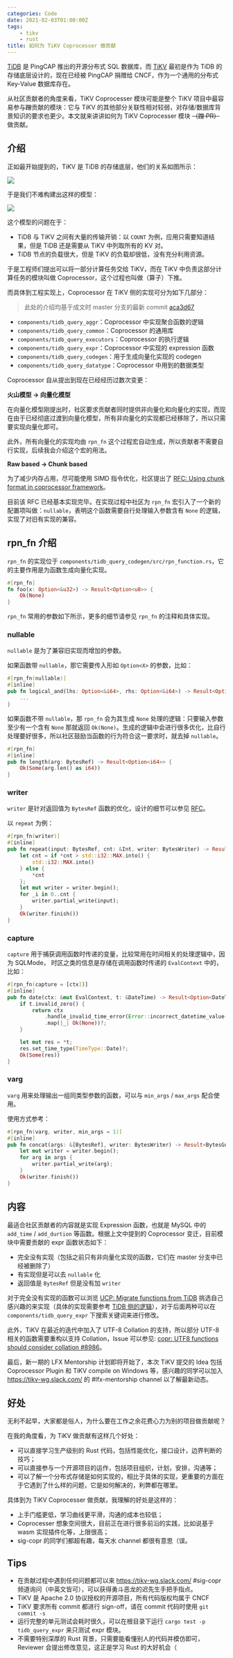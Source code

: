 ```yaml
---
categories: Code
date: 2021-02-03T01:00:00Z
tags:
    - tikv
    - rust
title: 如何为 TiKV Coprocesser 做贡献
---
```


[TiDB](https://github.com/pingcap/tidb/) 是 PingCAP 推出的开源分布式 SQL 数据库，而 [TiKV](https://github.com/tikv/tikv)  最初是作为 TiDB 的存储底层设计的，现在已经被 PingCAP 捐赠给 CNCF，作为一个通用的分布式 Key-Value 数据库存在。

从社区贡献者的角度来看，TiKV Coprocesser 模块可能是整个 TiKV 项目中最容易参与~~蹭~~贡献的模块：它与 TiKV 的其他部分关联性相对较弱，对存储/数据库背景知识的要求也更少。本文就来讲讲如何为 TiKV Coprocesser 模块 ~~（蹭 PR）~~ 做贡献。

## 介绍

正如最开始提到的，TiKV 是 TiDB 的存储底层，他们的关系如图所示：

![](architecture.png)

于是我们不难构建出这样的模型：

![](logic.png)

这个模型的问题在于：

- TiDB 与 TiKV 之间有大量的传输开销：以 `COUNT` 为例，应用只需要知道结果，但是 TiDB 还是需要从 TiKV 中列取所有的 KV 对。
- TiDB 节点的负载很大，但是 TiKV 的负载却很低，没有充分利用资源。

于是工程师们提出可以将一部分计算任务交给 TiKV，而在 TiKV 中负责这部分计算任务的模块叫做 Coprocessor，这个过程也叫做（算子）下推。

而具体到工程实现上，Coprocessor 在 TiKV 侧的实现可分为如下几部分：

> 此处的介绍均基于成文时 master 分支的最新 commit [aca3d67](https://github.com/tikv/tikv/tree/aca3d673eddbcbe57b7a1c26d05da04e10eb95ec)

- `components/tidb_query_aggr`：Coprocessor 中实现聚合函数的逻辑
- `components/tidb_query_common`：Coprocessor 的通用库
- `components/tidb_query_executors`：Coprocessor 的执行逻辑
- `components/tidb_query_expr`：Coprocessor 中实现的 expression 函数
- `components/tidb_query_codegen`：用于生成向量化实现的 codegen
- `components/tidb_query_datatype`：Coprocessor 中用到的数据类型

Coprocessor 自从提出到现在已经经历过数次变更：

**火山模型 -> 向量化模型**

在向量化模型刚提出时，社区要求贡献者同时提供非向量化和向量化的实现，而现在由于已经彻底过渡到向量化模型，所有非向量化的实现都已经移除了，所以只需要实现向量化即可。

此外，所有向量化的实现均由 `rpn_fn` 这个过程宏自动生成，所以贡献者不需要自行实现，后续我会介绍这个宏的用法。

**Raw based -> Chunk based**

为了减少内存占用，尽可能使用 SIMD 指令优化，社区提出了 [RFC: Using chunk format in coprocessor framework](https://github.com/tikv/rfcs/pull/43/files)。

目前该 RFC 已经基本实现完毕。在实现过程中社区为 `rpn_fn` 宏引入了一个新的配置项叫做：`nullable`，表明这个函数需要自行处理输入参数含有 `None` 的逻辑，实现了对旧有实现的兼容。

## rpn_fn 介绍

`rpn_fn` 的实现位于 `components/tidb_query_codegen/src/rpn_function.rs`，它的主要作用是为函数生成向量化实现。

```rust
#[rpn_fn]
fn foo(x: Option<&u32>) -> Result<Option<u8>> {
    Ok(None)
}
```

`rpn_fn` 常用的参数如下所示，更多的细节请参见 `rpn_fn` 的注释和具体实现。

### nullable

`nullable` 是为了兼容旧实现而增加的参数。

如果函数带 `nullable`，那它需要传入形如 `Option<X>` 的参数，比如：

```rust
#[rpn_fn(nullable)]
#[inline]
pub fn logical_and(lhs: Option<&i64>, rhs: Option<&i64>) -> Result<Option<i64>> {
    ...
}
```

如果函数不带 `nullable`，那 `rpn_fn` 会为其生成 `None` 处理的逻辑：只要输入参数至少有一个含有 `None` 那就返回 `Ok(None)`。生成的逻辑中会进行很多优化，比自行处理要好很多，所以社区鼓励当函数的行为符合这一要求时，就去掉 `nullable`。

```rust
#[rpn_fn]
#[inline]
pub fn length(arg: BytesRef) -> Result<Option<i64>> {
    Ok(Some(arg.len() as i64))
}
```

### writer

`writer` 是针对返回值为 `BytesRef` 函数的优化，设计的细节可以参见 [RFC](https://github.com/tikv/rfcs/pull/43/files)。

以 `repeat` 为例：

```rust
#[rpn_fn(writer)]
#[inline]
pub fn repeat(input: BytesRef, cnt: &Int, writer: BytesWriter) -> Result<BytesGuard> {
    let cnt = if *cnt > std::i32::MAX.into() {
        std::i32::MAX.into()
    } else {
        *cnt
    };
    let mut writer = writer.begin();
    for _i in 0..cnt {
        writer.partial_write(input);
    }
    Ok(writer.finish())
}
```

### capture

`capture` 用于捕获调用函数时传递的变量，比较常用在时间相关的处理逻辑中，因为 SQLMode， 时区之类的信息是存储在调用函数时传递的 `EvalContext` 中的，比如：

```rust
#[rpn_fn(capture = [ctx])]
#[inline]
pub fn date(ctx: &mut EvalContext, t: &DateTime) -> Result<Option<DateTime>> {
    if t.invalid_zero() {
        return ctx
            .handle_invalid_time_error(Error::incorrect_datetime_value(t))
            .map(|_| Ok(None))?;
    }

    let mut res = *t;
    res.set_time_type(TimeType::Date)?;
    Ok(Some(res))
}
```

### varg

`varg` 用来处理输出一组同类型参数的函数，可以与 `min_args` / `max_args` 配合使用。

使用方式参考：

```rust
#[rpn_fn(varg, writer, min_args = 1)]
#[inline]
pub fn concat(args: &[BytesRef], writer: BytesWriter) -> Result<BytesGuard> {
    let mut writer = writer.begin();
    for arg in args {
        writer.partial_write(arg);
    }
    Ok(writer.finish())
}
```

## 内容

最适合社区贡献者的内容就是实现 Expression 函数，也就是 MySQL 中的 `add_time` / `add_durtion` 等函数。根据上文中提到的 Coprocessor 变迁，目前模块中需要贡献的 expr 函数状态如下：

- 完全没有实现（包括之前只有非向量化实现的函数，它们在 master 分支中已经被删除了）
- 有实现但是可以去 `nullable` 化
- 返回值是 `BytesRef` 但是没有加 `writer`

对于完全没有实现的函数可以浏览 [UCP: Migrate functions from TiDB](https://github.com/tikv/tikv/issues/5751) 挑选自己感兴趣的来实现（具体的实现需要参考 [TiDB 侧的逻辑](https://github.com/pingcap/tidb/tree/master/expression)），对于后面两种可以在 `components/tidb_query_expr` 下搜索关键词来进行修改。

此外，TiKV 在最近的迭代中加入了 UTF-8 Collation 的支持，所以部分 UTF-8 相关的函数需要重构以支持 Collation，Issue 可以参见: [copr: UTF8 functions should consider collation #8986](https://github.com/tikv/tikv/issues/8986)。

最后，新一期的 LFX Mentorship 计划即将开始了，本次 TiKV 提交的 Idea 包括 Coprocessor Plugin 和 TiKV compile on Windows 等，感兴趣的同学可以加入 <https://tikv-wg.slack.com/> 的 #lfx-mentorship channel 以了解最新动态。

## 好处

无利不起早，大家都是俗人，为什么要在工作之余花费心力为别的项目做贡献呢？

在我的角度看，为 TiKV 做贡献有这样几个好处：

- 可以直接学习生产级别的 Rust 代码，包括性能优化，接口设计，边界判断的技巧；
- 可以直接参与一个开源项目的运作，包括项目组织，计划，安排，沟通等；
- 可以了解一个分布式存储是如何实现的，相比于具体的实现，更重要的方面在于它遇到了什么样的问题，它是如何解决的，利弊都在哪里。

具体到为 TiKV Coprocesser 做贡献，我理解的好处是这样的：

- 上手门槛更低，学习曲线更平滑，沟通的成本也较低；
- Coprocesser 想象空间很大，目前正在进行很多前沿的实践，比如说基于 wasm 实现插件化等，上限很高；
- sig-copr 的同学们都超有趣，每天水 channel 都很有意思（误。

## Tips

- 在贡献过程中遇到任何问题都可以来 <https://tikv-wg.slack.com/> #sig-copr 频道询问（中英文皆可），可以获得勇斗恶龙的迟先生手把手指点。
- TiKV 是 Apache 2.0 协议授权的开源项目，所有代码版权均属于 CNCF
- TiKV 要求所有 commit 都进行 sign-off，请在 commit 代码时使用 `git commit -s`
- 运行完整的单元测试会耗时很久，可以在根目录下运行 `cargo test -p tidb_query_expr` 来只测试 expr 模块。
- 不需要特别深厚的 Rust 背景，只需要能看懂别人的代码并模仿即可，Reviewer 会提出修改意见，这正是学习 Rust 的大好机会（